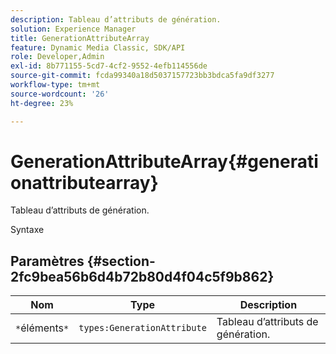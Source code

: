 ```yaml
---
description: Tableau d’attributs de génération.
solution: Experience Manager
title: GenerationAttributeArray
feature: Dynamic Media Classic, SDK/API
role: Developer,Admin
exl-id: 8b771155-5cd7-4cf2-9552-4efb114556de
source-git-commit: fcda99340a18d5037157723bb3bdca5fa9df3277
workflow-type: tm+mt
source-wordcount: '26'
ht-degree: 23%

---
```


# GenerationAttributeArray{#generationattributearray}

Tableau d’attributs de génération.

Syntaxe

## Paramètres {#section-2fc9bea56b6d4b72b80d4f04c5f9b862}

| Nom | Type | Description |
|---|---|---|
| `*`éléments`*` | `types:GenerationAttribute` | Tableau d’attributs de génération. |
